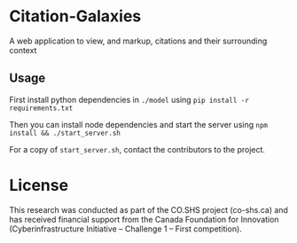 # Citation-Galaxies
A web application to view, and markup, citations and their surrounding context

## Usage
First install python dependencies in `./model` using `pip install -r requirements.txt`

Then you can install node dependencies and start the server using `npm install && ./start_server.sh`

For a copy of `start_server.sh`, contact the contributors to the project.

# License

This research was conducted as part of the CO.SHS project (co-shs.ca) and has received financial support from the Canada Foundation for Innovation (Cyberinfrastructure Initiative – Challenge 1 – First competition).
